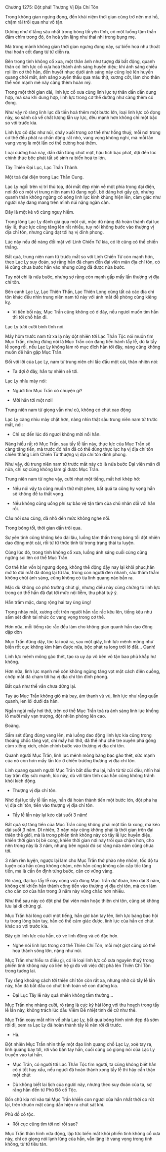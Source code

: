 




Chương 1275: Đột phá! Thượng Vị Địa Chí Tôn


Trong không gian ngưng đọng, đến khái niệm thời gian cũng trở nên mơ hồ, chậm rãi trôi qua như vô tận.

Dường như ở tầng sâu nhất trong bóng tối yên tĩnh, có một luồng tâm thần đắm chìm trong đó, ôn hoà yên lặng như thai nhi trong bụng mẹ.

Mà trong mảnh không gian thời gian ngưng đọng này, sự biến hoá như thoát thai hoán cốt đang từ từ diễn ra.

Bên trong tinh không cổ xưa, một thân ảnh như tượng đá bất động, quanh thân có linh lực cổ xưa hoá thành ánh sáng huyền diệu; khi ánh sáng chiếu rọi lên cơ thể hắn, đến huyết nhục dưới ánh sáng này cũng loé lên huyền quang chói mắt, ánh sáng xuyên thấu qua máu thịt, xương cốt, làm cho thân thể vốn mạnh mẽ này càng thêm hoàn mỹ.

Trong một thời gian dài, linh lực cổ xưa cùng linh lực tự thân dần dần dung hợp, mà sau khi dung hợp, linh lực trong cơ thể dường như càng thêm cô đọng.

Như vậy rõ ràng linh lực đã tiến hoá thêm một bước lớn, loại linh lực cô đọng này, so sánh cả về chất lượng lẫn uy lực, đêu mạnh hơn không chỉ một bậc so với trước kia.

Linh lực cô đặc như núi, chảy xuôi trong cơ thể như hồng thuỷ, mỗi nơi trong cơ thể đều phát ra chấn động rất nhỏ, vang vọng không nghỉ, mà mỗi lần vang vọng là một lần cơ thể cường hoá thêm.

Loại cường hoá này, dần dần từng chút một, hậu tích bạc phát, đợi đến lúc chính thức bộc phát tất sẽ sinh ra biến hoá to lớn.

Tây Thiên Đại Lục, Lạc Thần Thành.

Một toà đại điện trong Lạc Thần Cung.

Lạc Ly ngồi trên vị trí thủ toạ, đôi mắt đẹp nhìn về một phía trong đại điện, nơi đó có một vị trung niên nam tử đang ngồi, bộ dáng hơi gầy gò, nhưng quanh thân không ngừng có sóng linh lực kinh khủng hiện lên, cảm giác như người này đang mang trên mình núi nặng ngàn cân.

Đây là một kẻ vô cùng nguy hiểm.

Trong lòng Lạc Ly đánh giá qua một cái, mặc dù nàng đã hoàn thành đại lục tẩy lễ, thực lực cũng tăng lên rất nhiều, tuy nói không bước vào thượng vị địa chí tôn, nhưng cũng đạt tới hạ vị đỉnh phong.

Lúc này nếu để nàng đối mặt với Linh Chiến Tử kia, có lẽ cũng có thể chiến thắng.

Bất quá, trung niên nam tử trước mắt so với Linh Chiến Tử còn mạnh hơn, theo Lạc Ly suy đoán, sợ rằng hắn đã chạm đến đại viên mãn địa chí tôn, có lẽ cũng chưa bước hẳn vào nhưng cũng đã được nửa bước.

Tuy nói chỉ là nửa bước, nhưng sợ rằng còn mạnh gấp mấy lần thượng vị địa chí tôn.

Bên cạnh Lạc Ly, Lạc Thiên Thần, Lạc Thiên Long cùng tất cả các địa chí tôn khác đều nhìn trung niên nam tử này với ánh mắt đề phòng cùng kiêng kỵ.

- Vị tiền bối này, Mục Trần cũng không có ở đây, nếu ngươi muốn tìm hắn thì tới chỗ hắn đi.

Lạc Ly tươi cười bình tĩnh nói.

Mấy hôm trước nam tử xa lạ này đột nhiên tới Lạc Thần Tộc nói muốn tìm Mục Trần, nhưng đừng nói là Mục Trần còn đang tiến hành tẩy lễ, dù là tẩy lễ xong rồi, nếu Lạc Ly không làm rõ mục đích hắn tới đây, nàng cũng không muốn để hắn gặp Mục Trần.

Đối với lời của Lạc Ly, nam tử trung niên chỉ lắc đầu một cái, thản nhiên nói:

- Ta đợi ở đây, hắn tự nhiên sẽ tới.

Lạc Ly nhíu mày nói:

- Ngươi tìm Mục Trần có chuyện gì?

- Mời hắn tới một nơi!

Trung niên nam tử giọng vẫn như cũ, không có chút xao động

Lạc Ly càng nhíu mày chặt hơn, nàng nhìn thật sâu trung niên nam tử trước mắt, nói:

- Chỉ sợ đến lúc đó ngươi không mời nổi hắn.

Nàng hiểu rất rõ Mục Trần, sau tẩy lễ lần này, thực lực của Mục Trần sẽ càng tăng tiến, mà trước đó hắn đã có thể dùng thực lực hạ vị địa chí tôn chiến thắng Linh Chiến Tử thượng vị địa chí tôn đỉnh phong.

Như vậy, dù trung niên nam tử trước mắt này cỏ là nửa bước Đại viên mãn đi nữa, chỉ sợ cũng không làm gì được Mục Trần.

Trung niên nam tử nghe vậy, cười nhạt một tiếng, mắt hơi khép hờ:

- Nếu nói vậy ta cũng muốn thử một phen, bất quá ta cũng hy vọng hắn sẽ không để ta thất vọng.

- Nếu không cũng uổng phí sự bảo vệ tận tâm của chủ nhân đối với hắn rồi.

Câu nói sau cùng, đã nhỏ đến mức không nghe nổi.

Trong bóng tối, thời gian dần trôi qua.

Sự yên tĩnh cũng không kéo dài lâu, luồng tâm thần trong bóng tối đột nhiên dao động một cái, rồi từ từ thức tỉnh từ trong trạng thái tu luyện.

Cùng lúc đó, trong tinh không cổ xưa, luồng ánh sáng cuối cùng cũng ngừng soi lên cơ thể Mục Trần.

Cơ thể hắn vốn bị ngưng đọng, không thể động đậy nay lại khôi phục,hắn mở to đôi mắt đã đóng lại từ lâu, trong con ngươi đen nhanh, sâu thăm thẳm không chút ánh sáng, cũng không có tia linh quang nào bắn ra.

Mặc dù không có phô trường chút gì, nhưng điều này cũng chứng tỏ linh lực trong cơ thể hắn đã đạt tới mức nội liễm, thu phát tuỳ ý.

Hắn trầm mặc, dang rộng hai tay ùng ùng!

Trong nháy mắt, xương cốt trên người hắn rắc rắc kêu lên, tiếng kêu như sấm sét đinh tai nhức óc vang vọng trong cơ thể.

Hơn nữa, mỗi tiếng răc rắc đều làm cho không gian quanh hắn dao động dập dờn

Mục Trần đứng dậy, tóc tai xoã ra, sau một giây, linh lực mênh mông như biển rốt cục không kìm hãm được nữa, bộc phát ra long trời lở đất… Oanh!

Linh lực mênh mông gào thét, tạo ra uy áp vô bên vô tận bao phủ khắp hư không.

Hơn nữa, linh lực mạnh mẽ còn không ngừng tăng vọt một cách điên cuồng, chớp mắt đã chạm tới hạ vị địa chí tôn đỉnh phong.

Bất quá như thế vẫn chưa dừng lại.

Tay áo Mục Trần không gió mà bay, ảm thanh vù vù, linh lực như rắng quấn quanh, len lỏi dưới da hắn.

Ngắn ngủi mấy hơi thở, trên cơ thể Mục Trần toả ra ánh sáng linh lực khổng lồ mười mấy vạn trượng, đột nhiên phóng lên cao.

Đoàng.

Sấm sét đùng đùng vang lên, mà luồng dao động linh lực kia cũng trong thoáng chốc tăng vọt, chỉ mấy hơi thở, đã thế như chẻ tre xuyên phá gông cùm xiềng xích, chân chính bước vào thượng vị địa chí tôn.

Quanh người Mục Trần, linh lực mênh mông bàng bạc gào thét, sức mạnh của nó còn hơn mấy lần lúc ở chiến trường thượng vị địa chí tôn.

Linh quang quanh người Mục Trần bắt đầu thu lại, hắn từ từ cúi đầu, nhìn hai tay tràn đầy sức mạnh, lúc này, dù với tâm tính của hắn cũng không tránh khỏi kích động.

- Thượng vị địa chí tôn.

Nhờ đại lục tẩy lễ lần này, hắn đã hoàn thành tiến một bước lớn, đột phá hạ vị địa chí tôn, tiến vào thượng vị địa chí tôn.

- Tẩy lễ lần này lại kéo dài suốt 3 năm!

Bất quá sự tăng tiến của Mục Trần cũng không phải một lần là xong, mà kéo dài suốt 3 năm. Dĩ nhiên, 3 năm này cũng không phải là thời gian trên đại thiên thế giới, mà là trong phiến tinh không này có tẩy lễ lực huyền diệu, khiến thời gian bị bẻ cong, khiến thời gian nơi này trôi qua chậm hơn, cho nên trong này là 3 năm, nhưng bên ngoài đó sợ rằng nửa năm cũng chưa tới.

3 năm rèn luyện, ngược lại làm cho Mục Trần thở phào nhẹ nhõm, tốc độ tu luyện của hắn cũng không chậm, nên hắn cũng không cần cấp tốc tăng tiến, mà là cần ổn định từng bước, căn cơ vững vàng.

Rõ ràng, đại lục tẩy lễ này cũng vừa đúng Mục Trần dự đoán, kéo dài 3 năm, không chỉ khiến hắn thành công tiến vào thượng vị địa chí tôn, mà còn làm cho căn cơ của hắn trong 3 năm này vững chắc hơn nhiều.

Như thế sau này có đột phá Đại viên mãn hoặc thiên chí tôn, cũng sẽ không lưu lại di chứng gì.

Mục Trần hài lòng cười một tiếng, hắn giơ bàn tay lên, linh lực bàng bạc hội tụ trong lòng bàn tay, hắn có thể cảm giác được, linh lực của hắn có chút khác so với trước kia.

Bây giờ linh lực của hắn, có vẻ linh động và cô đặc hơn.

- Nghe nói linh lực trong cơ thể Thiên Chí Tôn, mỗi một giọt cũng có thể hoá thành sông lớn, nặng như núi.

Mục Trần như hiểu ra điều gì, có lẽ loại linh lực cổ xưa nguyên thuỷ trong phiến tinh không này có liên hệ gì đó với việc đột phá lên Thiên Chí Tôn trong tương lai.

Tuy rằng khoảng cách tới thiên chí tôn còn rất xa, nhưng nhờ cỏ tẩy lễ lần này, hắn đã bắt đầu có chút tính toán về con đường kia.

- Đại Lục Tẩy lễ này quả nhiên không tầm thường...

Mục Trần nhẹ nhàng cười, rõ ràng là cực kỳ hài lòng với thu hoạch trong tẩy lễ lần này, không trách lúc đầu Viêm Đế nhiệt tình đề cử như thế.

Mục Trần xoay mắt nhìn về phía Lạc Ly, bất quá bóng hình xinh đẹp đã sớm rời đi, xem ra Lạc Ly đã hoàn thành tẩy lễ nên rời đi trước.

- Hả.

Đột nhiên Mục Trần nhìn thấy một đạo linh quang chỗ Lạc Ly, xoè tay ra, linh quang bay tới, rơi vào bàn tay hắn, cuối cùng có giọng nói của Lạc Ly truyền vào tai hắn.

- Mục Trần, có người tới Lạc Thần Tộc tìm ngươi, ta cũng không biết hắn có ý tốt hay xấu, nếu ngươi đã hoàn thành xong tẩy lễ thì hãy cẩn thận một chút

- Dù không biết lai lịch của người này, nhưng theo suy đoán của ta, sợ rằng hắn đến từ Phù Đồ cổ Tộc.

Bốn chữ kia rơi vào tai Mục Trần khiến con ngươi của hắn nhất thời co rút lại, trên khuôn mặt cùng dần hiện ra chút sát khí.

Phù đồ cổ tộc.

- Rốt cục cũng tìm tới nơi rồi sao?

Mục Trần thân hình vừa động, lập tức biến mất khỏi phiến tinh không cổ xưa này, chỉ có giọng nói lạnh lùng của hắn, vẫn lặng lẽ vang vọng trong tinh không, từ từ tiêu tán.




